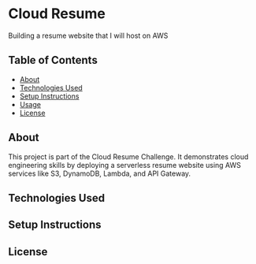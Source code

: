 # Cloud Resume
Building a resume website that I will host on AWS

## Table of Contents
- [About](#about)
- [Technologies Used](#technologies-used)
- [Setup Instructions](#setup-instructions)
- [Usage](#usage)
- [License](#license)

## About
This project is part of the Cloud Resume Challenge. It demonstrates cloud engineering skills by deploying a serverless resume website using AWS services like S3, DynamoDB, Lambda, and API Gateway.

## Technologies Used

## Setup Instructions

## License 
